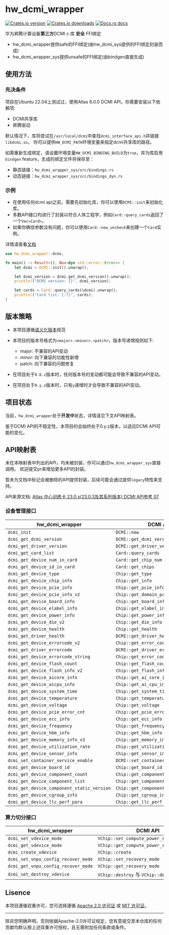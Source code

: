 # hw_dcmi_wrapper

[![Crates.io version](https://img.shields.io/crates/v/hw_dcmi_wrapper.svg?style=flat-square)](https://crates.io/crates/hw_dcmi_wrapper)
[![Crates.io downloads](https://img.shields.io/crates/d/hw_dcmi_wrapper.svg?style=flat-square)](https://crates.io/crates/hw_dcmi_wrapper)
[![Docs.rs docs](https://docs.rs/hw_dcmi_wrapper/badge.svg)](https://docs.rs/hw_dcmi_wrapper)

华为昇腾计算设备**第三方**DCMI c 库 **安全** FFI绑定

- hw_dcmi_wrapper提供safe的FFI绑定(由hw_dcmi_sys提供的FFI绑定封装而成)
- hw_dcmi_wrapper_sys提供unsafe的FFI绑定(由bindgen直接生成)

## 使用方法

### 先决条件

项目在Ubuntu 22.04上测试过，使用Atlas 6.0.0 DCMI API，你需要安装以下依赖项:

- DCMI共享库
- 昇腾驱动

默认情况下，库将尝试在`/usr/local/dcmi`中查找`dcmi_interface_api.h`并链接`libdcmi.so`，
你可以提供`HW_DCMI_PATH`环境变量来指定dcmi共享库的路径。

如需重新生成绑定，请设置环境变量`HW_DCMI_BINDING_BUILD`为`true`，并为库启用`bindgen` feature，生成的绑定文件将保存至：

- 静态链接：`hw_dcmi_wrapper_sys/src/bindings.rs`
- 动态链接：`hw_dcmi_wrapper_sys/src/bindings_dyn.rs`

### 示例

- 在使用任何dcmi api之前，需要先初始化库，你可以使用`DCMI::init`来初始化库。
- 多数API接口均进行了封装以符合人体工程学，例如`Card::query_cards`返回了一个`Vec<Card>`。
- 如果你确信参数没有问题，你可以使用`Card::new_uncheck`来创建一个`Card`实例。

详情请查看[文档](https://docs.rs/hw_dcmi_wrapper)

```rust
use hw_dcmi_wrapper::dcmi;

fn main() -> Result<(), Box<dyn std::error::Error>> {
    let dcmi = DCMI::init().unwrap();

    let dcmi_version = dcmi.get_dcmi_version().unwrap();
    println!("DCMI version: {}", dcmi_version);

    let cards = Card::query_cards(&dcmi).unwrap();
    println!("Card list: {:?}", cards);
}
```

## 版本策略

- 本项目遵循[语义化版本](https://semver.org/lang/zh-CN/)规范
- 本项目的版本号格式为`<major>.<minor>.<patch>`，版本号递增规则如下:
    - major: 不兼容的API变动
    - minor: 向下兼容的功能性新增
    - patch: 向下兼容的问题修复

- 在项目处于`0.0.z`版本时，任何版本号的变动都可能会导致不兼容的API变动。
- 在项目处于`0.y.z`版本时，只有`y`递增时才会导致不兼容的API变动。

## 项目状态

当前，`hw_dcmi_wrapper`处于**开发中**状态，详情请见下文API映射表。

鉴于DCMI API的不稳定性，本项目的会始终处于0.y.z版本，以适应DCMI API可能的变化。

## API映射表

未在本映射表中列出的API，均未被封装，你可以通过`hw_dcmi_wrapper_sys`直接调用。
欢迎提交pr来增加更多API的封装。

暂未为文档中标记会被删除的API提供封装，后续可能会通过提供`legacy`特性来支持。

API来源文档: [Atlas 中心训练卡 23.0.x(23.0.3及其系列版本) DCMI API参考 07](https://support.huawei.com/enterprise/zh/doc/EDOC1100349020/82891499)

### 设备管理接口

| hw_dcmi_wrapper                            | DCMI API                             |
|--------------------------------------------|--------------------------------------|
| `dcmi_init`                                | `DCMI::new`                          |
| `dcmi_get_dcmi_version`                    | `DCMI::get_dcmi_version`             |
| `dcmi_get_driver_version`                  | `DCMI::get_driver_version`           |
| `dcmi_get_card_list`                       | `Card::query_cards`                  |
| `dcmi_get_device_num_in_card`              | `Card::get_chip_num`                 |
| `dcmi_get_device_id_in_card`               | `Card::get_chips`                    |
| `dcmi_get_device_type`                     | `Chip::get_type`                     |
| `dcmi_get_device_chip_info`                | `Chip::get_info`                     |
| `dcmi_get_device_pcie_info`                | `Chip::get_pcie_info`                |
| `dcmi_get_device_pcie_info_v2`             | `Chip::get_domain_pcie_info`         |
| `dcmi_get_device_board_info`               | `Chip::get_board_info`               |
| `dcmi_get_device_elabel_info`              | `Chip::get_elabel_info`              |
| `dcmi_get_device_power_info`               | `Chip::get_power_info`               |
| `dcmi_get_device_die_v2`                   | `Chip::get_die_info`                 |
| `dcmi_get_device_health`                   | `Chip::get_health`                   |
| `dcmi_get_driver_health`                   | `DCMI::get_driver_health`            |
| `dcmi_get_device_errorcode_v2`             | `Chip::get_error_code`               |
| `dcmi_get_driver_errorcode`                | `DCMI::get_driver_error_code`        |
| `dcmi_get_device_errorcode_string`         | `Chip::get_error_code_string`        |
| `dcmi_get_device_flash_count`              | `Chip::get_flash_count`              |
| `dcmi_get_device_flash_info_v2`            | `Chip::get_flash_info`               |
| `dcmi_get_device_aicore_info`              | `Chip::get_ai_core_info`             |
| `dcmi_get_device_aicpu_info`               | `Chip::get_ai_cpu_info`              |
| `dcmi_get_device_system_time`              | `Chip::get_system_time`              |
| `dcmi_get_device_temperature`              | `Chip::get_temperature`              |
| `dcmi_get_device_voltage`                  | `Chip::get_voltage`                  |
| `dcmi_get_device_pcie_error_cnt`           | `Chip::get_pcie_error_cnt`           |
| `dcmi_get_device_ecc_info`                 | `Chip::get_ecc_info`                 |
| `dcmi_get_device_frequency`                | `Chip::get_frequency`                |
| `dcmi_get_device_hbm_info`                 | `Chip::get_hbm_info`                 |
| `dcmi_get_device_memory_info_v3`           | `Chip::get_memory_info`              |
| `dcmi_get_device_utilization_rate`         | `Chip::get_utilization_rate`         |
| `dcmi_get_device_sensor_info`              | `Chip::get_sensor_info`              |
| `dcmi_set_container_service_enable`        | `DCMI::set_container_service_enable` |
| `dcmi_get_device_board_id`                 | `Chip::get_board_id`                 |
| `dcmi_get_device_component_count`          | `Chip::get_component_count`          |
| `dcmi_get_device_component_list`           | `Chip::get_component_list`           |
| `dcmi_get_device_component_static_version` | `Chip::get_component_static_version` |
| `dcmi_get_device_cgroup_info`              | `Chip::get_cgroup_info`              |
| `dcmi_get_device_llc_perf_para`            | `Chip::get_llc_perf`                 |

### 算力切分接口

| hw_dcmi_wrapper                     | DCMI API                                  |
|-------------------------------------|-------------------------------------------|
| `dcmi_set_vdevice_mode`             | `VChip::set_compute_power_splitting_mode` |
| `dcmi_get_vdevice_mode`             | `VChip::get_compute_power_splitting_mode` |
| `dcmi_create_vdevice`               | `VChip::create`                           |
| `dcmi_set_vnpu_config_recover_mode` | `VChip::set_recovery_mode`                |
| `dcmi_get_vnpu_config_recover_mode` | `VChip::get_recovery_mode`                |
| `dcmi_set_destroy_vdevice`          | `VChip::destroy` 与 `VChip::destory_all`   |

## Lisence

本项目遵循双重许可，您可选择遵循 [Apache 2.0 许可证](./LICENSE-APACHE) 或 [MIT 许可证](./LICENSE-MIT)。

---

除非您明确声明，否则依据Apache-2.0许可证规定，您有意提交至本仓库的任何贡献均默认按上述双重许可授权，且无需附加任何条款或条件。